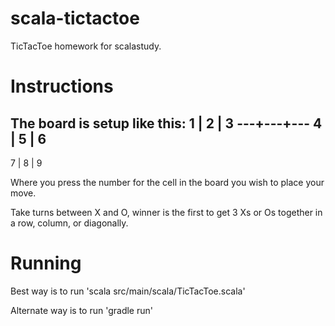 # scala-tictactoe
TicTacToe homework for scalastudy.

# Instructions
 The board is setup like this:
  1 | 2 | 3
 ---+---+---
  4 | 5 | 6
 -----------
  7 | 8 | 9

 Where you press the number for the cell in the board you wish to place your move.

 Take turns between X and O, winner is the first to get 3 Xs or Os together in a row, column, or diagonally.

# Running

Best way is to run 'scala src/main/scala/TicTacToe.scala'

Alternate way is to run 'gradle run'